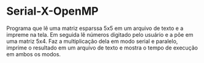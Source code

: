 # Serial-X-OpenMP
Programa que lê uma matriz esparssa 5x5 em um arquivo de texto e a impreme na tela. Em seguida lê números digitado pelo usuário e a põe em uma matriz 5x4. Faz a multiplicação dela em modo serial e paralelo, imprime o resultado em um arquivo de texto e mostra o tempo de execução em ambos os modos.
